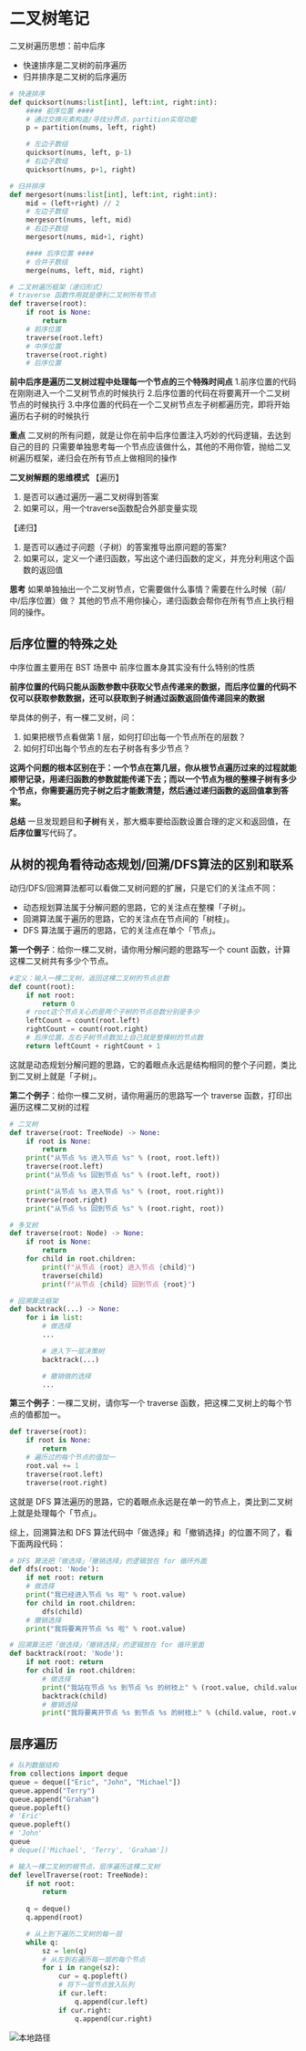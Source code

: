 # 二叉树笔记

二叉树遍历思想：前中后序
- 快速排序是二叉树的前序遍历
- 归并排序是二叉树的后序遍历

```python
# 快速排序
def quicksort(nums:list[int], left:int, right:int):
    #### 前序位置 ####
    # 通过交换元素构造/寻找分界点，partition实现功能
    p = partition(nums, left, right)

    # 左边子数组
    quicksort(nums, left, p-1)
    # 右边子数组
    quicksort(nums, p+1, right)

# 归并排序
def mergesort(nums:list[int], left:int, right:int):
    mid = (left+right) // 2
    # 左边子数组
    mergesort(nums, left, mid)
    # 右边子数组
    mergesort(nums, mid+1, right)

    #### 后序位置 ####
    # 合并子数组
    merge(nums, left, mid, right)

# 二叉树遍历框架（递归形式）
# traverse 函数作用就是便利二叉树所有节点
def traverse(root):
    if root is None:
        return
    # 前序位置
    traverse(root.left)
    # 中序位置
    traverse(root.right)
    # 后序位置
```

**前中后序是遍历二叉树过程中处理每一个节点的三个特殊时间点**
1.前序位置的代码在刚刚进入一个二叉树节点的时候执行
2.后序位置的代码在将要离开一个二叉树节点的时候执行
3.中序位置的代码在一个二叉树节点左子树都遍历完，即将开始遍历右子树的时候执行

**重点**
二叉树的所有问题，就是让你在前中后序位置注入巧妙的代码逻辑，去达到自己的目的
只需要单独思考每一个节点应该做什么，其他的不用你管，抛给二叉树遍历框架，递归会在所有节点上做相同的操作

**二叉树解题的思维模式**
【遍历】
1. 是否可以通过遍历一遍二叉树得到答案
2. 如果可以，用一个traverse函数配合外部变量实现

【递归】
1. 是否可以通过子问题（子树）的答案推导出原问题的答案?
2. 如果可以，定义一个递归函数，写出这个递归函数的定义，并充分利用这个函数的返回值

**思考**
如果单独抽出一个二叉树节点，它需要做什么事情？需要在什么时候（前/中/后序位置）做？
其他的节点不用你操心，递归函数会帮你在所有节点上执行相同的操作。

## 后序位置的特殊之处

中序位置主要用在 BST 场景中
前序位置本身其实没有什么特别的性质

**前序位置的代码只能从函数参数中获取父节点传递来的数据，而后序位置的代码不仅可以获取参数数据，还可以获取到子树通过函数返回值传递回来的数据**

举具体的例子，有一棵二叉树，问：
1. 如果把根节点看做第 1 层，如何打印出每一个节点所在的层数？
2. 如何打印出每个节点的左右子树各有多少节点？

**这两个问题的根本区别在于：一个节点在第几层，你从根节点遍历过来的过程就能顺带记录，用递归函数的参数就能传递下去；而以一个节点为根的整棵子树有多少个节点，你需要遍历完子树之后才能数清楚，然后通过递归函数的返回值拿到答案。**

**总结**
一旦发现题目和**子树**有关，那大概率要给函数设置合理的定义和返回值，在**后序位置**写代码了。

## 从树的视角看待动态规划/回溯/DFS算法的区别和联系

动归/DFS/回溯算法都可以看做二叉树问题的扩展，只是它们的关注点不同：

- 动态规划算法属于分解问题的思路，它的关注点在整棵「子树」。
- 回溯算法属于遍历的思路，它的关注点在节点间的「树枝」。
- DFS 算法属于遍历的思路，它的关注点在单个「节点」。


**第一个例子**：给你一棵二叉树，请你用分解问题的思路写一个 count 函数，计算这棵二叉树共有多少个节点。
```python
#定义：输入一棵二叉树，返回这棵二叉树的节点总数
def count(root):
    if not root:
        return 0
    # root这个节点关心的是两个子树的节点总数分别是多少
    leftCount = count(root.left)
    rightCount = count(root.right)
    # 后序位置，左右子树节点数加上自己就是整棵树的节点数
    return leftCount + rightCount + 1
```

这就是动态规划分解问题的思路，它的着眼点永远是结构相同的整个子问题，类比到二叉树上就是「子树」。

**第二个例子**：给你一棵二叉树，请你用遍历的思路写一个 traverse 函数，打印出遍历这棵二叉树的过程
```python
# 二叉树
def traverse(root: TreeNode) -> None:
    if root is None:
        return
    print("从节点 %s 进入节点 %s" % (root, root.left))
    traverse(root.left)
    print("从节点 %s 回到节点 %s" % (root.left, root))

    print("从节点 %s 进入节点 %s" % (root, root.right))
    traverse(root.right)
    print("从节点 %s 回到节点 %s" % (root.right, root))

# 多叉树
def traverse(root: Node) -> None:
    if root is None:
        return
    for child in root.children:
        print(f"从节点 {root} 进入节点 {child}")
        traverse(child)
        print(f"从节点 {child} 回到节点 {root}")

# 回溯算法框架
def backtrack(...) -> None:
    for i in list:
        # 做选择
        ...

        # 进入下一层决策树
        backtrack(...)

        # 撤销做的选择
        ...

```

**第三个例子**：一棵二叉树，请你写一个 traverse 函数，把这棵二叉树上的每个节点的值都加一。
```python
def traverse(root):
    if root is None:
        return
    # 遍历过的每个节点的值加一
    root.val += 1
    traverse(root.left)
    traverse(root.right)
```
这就是 DFS 算法遍历的思路，它的着眼点永远是在单一的节点上，类比到二叉树上就是处理每个「节点」。

综上，回溯算法和 DFS 算法代码中「做选择」和「撤销选择」的位置不同了，看下面两段代码：
```python
# DFS 算法把「做选择」「撤销选择」的逻辑放在 for 循环外面
def dfs(root: 'Node'):
    if not root: return
    # 做选择
    print("我已经进入节点 %s 啦" % root.value)
    for child in root.children:
        dfs(child)
    # 撤销选择
    print("我将要离开节点 %s 啦" % root.value)

# 回溯算法把「做选择」「撤销选择」的逻辑放在 for 循环里面
def backtrack(root: 'Node'):
    if not root: return
    for child in root.children:
        # 做选择
        print("我站在节点 %s 到节点 %s 的树枝上" % (root.value, child.value))
        backtrack(child)
        # 撤销选择
        print("我将要离开节点 %s 到节点 %s 的树枝上" % (child.value, root.value))
```

## 层序遍历
```python
# 队列数据结构
from collections import deque
queue = deque(["Eric", "John", "Michael"])
queue.append("Terry")
queue.append("Graham")
queue.popleft()
# 'Eric'
queue.popleft()
# 'John'
queue
# deque(['Michael', 'Terry', 'Graham'])

# 输入一棵二叉树的根节点，层序遍历这棵二叉树
def levelTraverse(root: TreeNode):
    if not root:
        return
    
    q = deque()
    q.append(root)

    # 从上到下遍历二叉树的每一层
    while q:
        sz = len(q)
        # 从左到右遍历每一层的每个节点
        for i in range(sz):
            cur = q.popleft()
            # 将下一层节点放入队列
            if cur.left:
                q.append(cur.left)
            if cur.right:
                q.append(cur.right)

```
![本地路径](./imgs/层序遍历.png "层序遍历")

